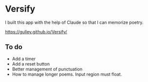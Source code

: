 # Versify 

I built this app with the help of Claude so that I can memorize poetry.

https://gulley.github.io/Versify/

## To do
- Add a timer
- Add a reset button
- Better management of punctuation
- How to manage longer poems. Input region must float.